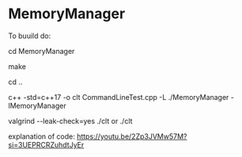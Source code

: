 # MemoryManager

To buuild do:
  
  cd MemoryManager
  
  make
  
  cd ..
 
  c++ -std=c++17 -o clt CommandLineTest.cpp -L ./MemoryManager -lMemoryManager
 
  valgrind --leak-check=yes ./clt      or       ./clt


explanation of code:
https://youtu.be/2Zp3JVMw57M?si=3UEPRCRZuhdtJyEr
